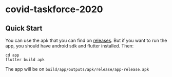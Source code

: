 # covid-taskforce-2020
## Quick Start
You can use the apk that you can find on [releases](https://github.com/javib51/covid-taskforce-2020/releases/tag/v1.0.0). But if you want to run the app, you should have android sdk and flutter installed. Then:
```
cd app
flutter build apk
```
The app will be on `build/app/outputs/apk/release/app-release.apk`
